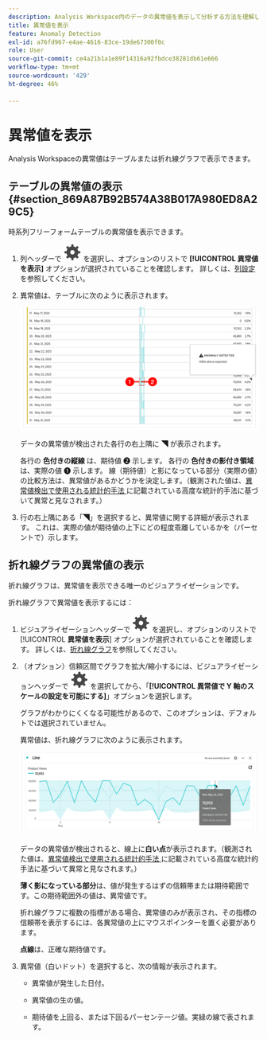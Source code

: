 ```yaml
---
description: Analysis Workspace内のデータの異常値を表示して分析する方法を理解します。
title: 異常値を表示
feature: Anomaly Detection
exl-id: a76fd967-e4ae-4616-83ce-19de67300f0c
role: User
source-git-commit: ce4a21b1a1e89f14316a92fbdce38281db61e666
workflow-type: tm+mt
source-wordcount: '429'
ht-degree: 46%

---
```



# 異常値を表示

Analysis Workspaceの異常値はテーブルまたは折れ線グラフで表示できます。

## テーブルの異常値の表示 {#section_869A87B92B574A38B017A980ED8A29C5}

時系列フリーフォームテーブルの異常値を表示できます。

1. 列ヘッダーで ![&#x200B; 設定 &#x200B;](/help/assets/icons/Setting.svg) を選択し、オプションのリストで **[!UICONTROL 異常値を表示]** オプションが選択されていることを確認します。 詳しくは、[列設定](/help/analysis-workspace/visualizations/freeform-table/column-row-settings/column-settings.md)を参照してください。

1. 異常値は、テーブルに次のように表示されます。

   ![&#x200B; 異常値が検出されました &#x200B;](assets/anomaly-detected.png)

   データの異常値が検出された各行の右上隅に ◥ が表示されます。

   各行の **色付きの縦線** は、期待値 ➋ 示します。 各行の **色付きの影付き領域** は、実際の値 ➊ 示します。 線（期待値）と影になっている部分（実際の値）の比較方法は、異常値があるかどうかを決定します。（観測された値は、[&#x200B; 異常値検出で使用される統計的手法 &#x200B;](/help/analysis-workspace/c-anomaly-detection/statistics-anomaly-detection.md) に記載されている高度な統計的手法に基づいて異常と見なされます。）

1. 行の右上隅にある「◥」を選択すると、異常値に関する詳細が表示されます。 これは、実際の値が期待値の上下にどの程度乖離しているかを（パーセントで）示します。

## 折れ線グラフの異常値の表示

折れ線グラフは、異常値を表示できる唯一のビジュアライゼーションです。

折れ線グラフで異常値を表示するには：

1. ビジュアライゼーションヘッダーで ![&#x200B; 設定 &#x200B;](/help/assets/icons/Setting.svg) を選択し、オプションのリストで [!UICONTROL **異常値を表示**] オプションが選択されていることを確認します。 詳しくは、[折れ線グラフ](/help/analysis-workspace/visualizations/line.md)を参照してください。

1. （オプション）信頼区間でグラフを拡大/縮小するには、ビジュアライゼーションヘッダーで ![&#x200B; 設定 &#x200B;](/help/assets/icons/Setting.svg) を選択してから、「**[!UICONTROL 異常値で Y 軸のスケールの設定を可能にする]**」オプションを選択します。

   グラフがわかりにくくなる可能性があるので、このオプションは、デフォルトでは選択されていません。

   異常値は、折れ線グラフに次のように表示されます。

   ![&#x200B; 異常検出された折れ線グラフのビジュアライゼーション &#x200B;](assets/anomaly-detected-line.png)

   データの異常値が検出されると、線上に&#x200B;**白い点**&#x200B;が表示されます。（観測された値は、[&#x200B; 異常値検出で使用される統計的手法 &#x200B;](/help/analysis-workspace/c-anomaly-detection/statistics-anomaly-detection.md) に記載されている高度な統計的手法に基づいて異常と見なされます。）

   **薄く影になっている部分**&#x200B;は、値が発生するはずの信頼帯または期待範囲です。この期待範囲外の値は、異常値です。

   折れ線グラフに複数の指標がある場合、異常値のみが表示され、その指標の信頼帯を表示するには、各異常値の上にマウスポインターを置く必要があります。

   **点線**&#x200B;は、正確な期待値です。

1. 異常値（白いドット）を選択すると、次の情報が表示されます。

   * 異常値が発生した日付。

   * 異常値の生の値。

   * 期待値を上回る、または下回るパーセンテージ値。実緑の線で表されます。








<!--
# View anomalies in Analysis Workspace

You can view anomalies in a table or in a line chart.

## View anomalies in a table {#table}

You can view anomalies in a time-series Freeform Table.

1. Select the column settings icon in the column header, then ensure that the [!UICONTROL **Anomalies**] option is selected in the list of options. For more information, see [Column settings](/help/analysis-workspace/visualizations/freeform-table/column-row-settings/column-settings.md).

1. Click away from the settings menu to view the updated table.

   ![An anomaly detection notification indicating 15% below expected.](assets/anomaly_detected.png)

1. Anomalies are shown in the table as follows:

   A **dark gray triangle** appears in the upper-right corner of each row where a data anomaly is detected.

   The colored **vertical line** in each row indicates the expected value. The colored **shaded area** in each row indicates the actual value. How the line (expected value) compares with the shaded area (actual value) determines whether there is an anomaly. (An observation is considered anomolous based on the advanced statistical techniques described in [Statistical techniques used in anomaly detection](/help/analysis-workspace/c-anomaly-detection/statistics-anomaly-detection.md).)

1. Select the gray triangle in the upper-right corner of a row to view details about the anomaly. This shows the extent (as a percentage) to which the actual value diverges either above or below the expected value.

## View anomalies in a line chart {#line-chart}

A Line chart is the only visualization that allows you to view anomalies.

To view anomalies in a line chart:

1. Select the settings icon in the visualization header, then ensure that the [!UICONTROL **Show anomalies**] option is selected in the list of options. For more information, see [Line](/help/analysis-workspace/visualizations/line.md).

1. (Optional) To allow the confidence interval to scale the chart, select the settings icon in the visualization header, then select the option, **[!UICONTROL Allow anomalies to Scale Y-axis]**. 

   This option is not selected by default because it can sometimes make the chart less legible.
   
1. Click away from the settings menu to view the updated line chart.

      ![A line chart with an anomaly detected message indicating 15% above expected.](assets/anomaly_linechart.png)

   Anomalies are shown in the line chart as follows:
   
   A **white dot** appears on the line wherever a data anomaly is detected. (An observation is considered anomolous based on the advanced statistical techniques described in [Statistical techniques used in anomaly detection](/help/analysis-workspace/c-anomaly-detection/statistics-anomaly-detection.md).)

   The **light shaded area** is the confidence band, or expected range, where values should occur. Any value that falls outside of this expected range is an anomaly. 

   If you have multiple metrics in the line chart, only the anomalies are shown and you have to hover over each anomaly to see the confidence band for that metric. 

   The **dotted line** is the exact expected value.

1. Click an anomaly (white dot) to view the following information:

   * The date the anomaly occurred 
   
   * The raw value of the anomaly 
   
   * The percentage value above or below the expected value, which is represented by the solid green line.
   
-->
